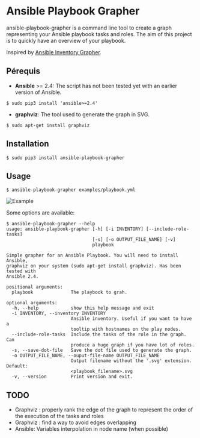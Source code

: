 # Ansible Playbook Grapher

ansible-playbook-grapher is a command line tool to create a graph representing your Ansible playbook tasks and roles. The aim of
this project is to quickly have an overview of your playbook.

Inspired by [Ansible Inventory Grapher](https://github.com/willthames/ansible-inventory-grapher).

## Pérequis
 * **Ansible** >= 2.4: The script has not been tested yet with an earlier version of Ansible. 
 ```
 $ sudo pip3 install 'ansible>=2.4'
 ```
 * **graphviz**: The tool used to generate the graph in SVG. 
 ```
 $ sudo apt-get install graphviz
 ```
 
## Installation
```
$ sudo pip3 install ansible-playbook-grapher
```

## Usage

```
$ ansible-playbook-grapher examples/playbook.yml
```

![Example](examples/example.png)

Some options are available:

```
$ ansible-playbook-grapher --help
usage: ansible-playbook-grapher [-h] [-i INVENTORY] [--include-role-tasks]
                                [-s] [-o OUTPUT_FILE_NAME] [-v]
                                playbook

Simple grapher for an Ansible Playbook. You will need to install Ansible,
graphviz on your system (sudo apt-get install graphviz). Has been tested with
Ansible 2.4.

positional arguments:
  playbook              The playbook to grah.

optional arguments:
  -h, --help            show this help message and exit
  -i INVENTORY, --inventory INVENTORY
                        Ansible inventory. Useful if you want to have a
                        tooltip with hostnames on the play nodes.
  --include-role-tasks  Include the tasks of the role in the graph. Can
                        produce a huge graph if you have lot of roles.
  -s, --save-dot-file   Save the dot file used to generate the graph.
  -o OUTPUT_FILE_NAME, --ouput-file-name OUTPUT_FILE_NAME
                        Output filename without the '.svg' extension. Default:
                        <playbook_filename>.svg
  -v, --version         Print version and exit.

```


## TODO
 - Graphviz : properly rank the edge of the graph to represent the order of the execution of the tasks and roles
 - Graphviz : find a way to avoid edges overlapping
 - Ansible: Variables interpolation in node name (when possible)
  